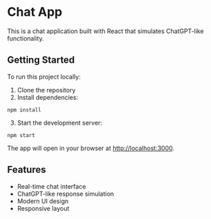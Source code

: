 # Chat App

This is a chat application built with React that simulates ChatGPT-like functionality.

## Getting Started

To run this project locally:

1. Clone the repository
2. Install dependencies:
```
npm install
```
3. Start the development server:
```
npm start
```

The app will open in your browser at [http://localhost:3000](http://localhost:3000).

## Features

- Real-time chat interface
- ChatGPT-like response simulation
- Modern UI design
- Responsive layout
